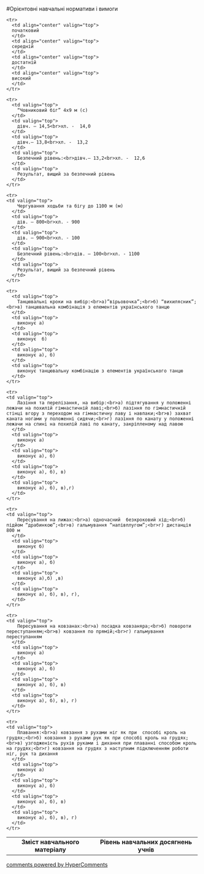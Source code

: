 <div id="hypercomments_widget" class="js-hypercomments-widget invisible"></div>

#Орієнтовні навчальні нормативи і вимоги

<table>
  <body>
    <tr>
      <td align="center" valign="top" rowspan="2">
        <b>Зміст навчального матеріалу</b>
      </td>
      <td align="center" valign="top" colspan="4">
        <b>Рівень навчальних  досягнень учнів</b>
      </td>
    </tr>

    <tr>
      <td align="center" valign="top">
      початковий
      </td>
      <td align="center" valign="top">
      середній
      </td>
      <td align="center" valign="top">
      достатній
      </td>
      <td align="center" valign="top">
      високий
      </td>
    </tr>

    <tr>
      <td valign="top">
        “Човниковий біг” 4х9 м (с)
      </td>
      <td valign="top">
        дівч. – 14,5<br>хл. -  14,0
      </td>
      <td valign="top">
        дівч.– 13,8<br>хл. -  13,2
      </td>
      <td valign="top">
        Безпечний рівень:<br>дівч.– 13,2<br>хл. -  12,6
      </td>
      <td valign="top">
        Результат, вищий за безпечний рівень
      </td>
    </tr>

    <tr>
    <td valign="top">
        Чергування ходьби та бігу до 1100 м (м)
      </td>
      <td valign="top">
        дів. – 800<br>хл. - 900
      </td>
      <td valign="top">
        дів. – 900<br>хл. - 100
      </td>
      <td valign="top">
        Безпечний рівень:<br>дів. – 100<br>хл. - 1100
      </td>
      <td valign="top">
        Результат, вищий за безпечний рівень
      </td>
    </tr>

    <tr>
      <td valign="top">
        Танцювальні кроки на вибір:<br>а)”вірьовочка”;<br>б) “вихилясник”;<br>в) танцювальна комбінація з елементів українського танцю
      </td>
      <td valign="top">
        виконує а)
      </td>
      <td valign="top">
        виконує  б)
      </td>
      <td valign="top">
        виконує а), б)
      </td>
      <td valign="top">
        виконує танцювальну комбінацію з елементів українського танцю
      </td>
    </tr>

    <tr>
    <td valign="top">
        Лазіння та перелізання, на вибір:<br>а) підтягування у положенні лежачи на похилій гімнастичній лаві;<br>б) лазіння по гімнастичній стінці вгору з переходом на гімнастичну лаву і навпаки;<br>в) захват каната ногами у положенні сидячи;<br>г) лазіння по канату у положенні лежачи на спині на похилій лаві по канату, закріпленому над лавою
      </td>
      <td valign="top">
        виконує а) 
      </td>
      <td valign="top">
        виконує а), б) 
      </td>
      <td valign="top">
        виконує а), б), в)
      </td>
      <td valign="top">
        виконує а), б), в),г)
      </td>
    </tr>

    <tr>
    <td valign="top">
        Пересування на лижах:<br>а) одночасний  безкроковий хід;<br>б) підйом “драбинкою”;<br>в) гальмування “напівплугом”;<br>г) дистанція 800 м
      </td>
      <td valign="top">
        виконує б)
      </td>
      <td valign="top">
        виконує а), б) 
      </td>
      <td valign="top">
        виконує а),б) ,в)
      </td>
      <td valign="top">
        виконує а), б), в), г),
      </td>
    </tr>

    <tr>
    <td valign="top">
        Пересування на ковзанах:<br>а) посадка ковзаняра;<br>б) повороти переступанням;<br>в) ковзання по прямій;<br>г) гальмування переступанням
      </td>
      <td valign="top">  
        виконує а)
      </td>
      <td valign="top">
        виконує а), б)
      </td>
      <td valign="top">
        виконує а), б), в)
      </td>
      <td valign="top">
        виконує а), б), в), г)
      </td>
    </tr>

    <tr>
    <td valign="top">
        Плавання:<br>а) ковзання з рухами ніг як при  способі кроль на грудях;<br>б) ковзання з рухами рук як при способі кроль на грудях;<br>в) узгодженість рухів руками і дихання при плаванні способом кроль на грудях;<br>г) ковзання на грудях з наступним підключенням роботи  ніг, рук та дихання
      </td>
      <td valign="top">  
        виконує а) 
      </td>
      <td valign="top">
        виконує а), б) 
      </td>
      <td valign="top">
        виконує а), б), в)
      </td>
      <td valign="top">
        виконує а), б), в), г)
      </td>
    </tr>

    
  </body>
</table>


<div class="js-hypercomments-container">
    <a href="http://hypercomments.com" class="hc-link" title="comments widget">comments powered by HyperComments</a>
</div>